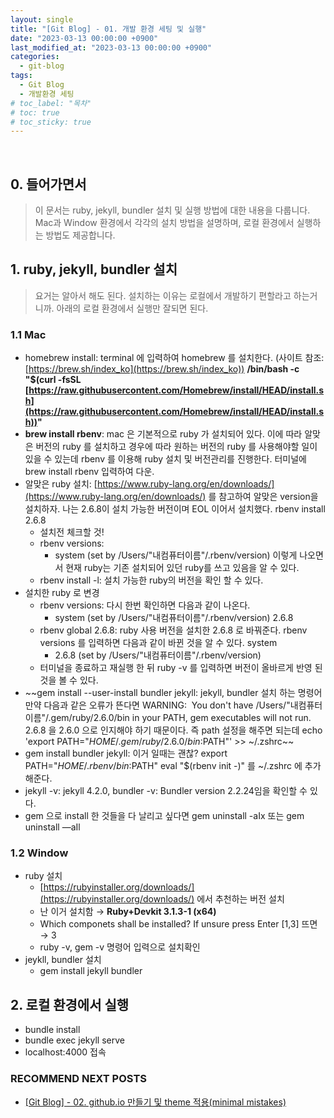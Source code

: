 ```yaml
---
layout: single
title: "[Git Blog] - 01. 개발 환경 세팅 및 실행"
date: "2023-03-13 00:00:00 +0900"
last_modified_at: "2023-03-13 00:00:00 +0900"
categories:
  - git-blog
tags:
  - Git Blog
  - 개발환경 세팅
# toc_label: "목차"
# toc: true
# toc_sticky: true
---
```


<br/>

## 0. 들어가면서

> 이 문서는 ruby, jekyll, bundler 설치 및 실행 방법에 대한 내용을 다룹니다. Mac과 Window 환경에서 각각의 설치 방법을 설명하며, 로컬 환경에서 실행하는 방법도 제공합니다.

## 1. ruby, jekyll, bundler 설치

> 요거는 알아서 해도 된다.
> 설치하는 이유는 로컬에서 개발하기 편할라고 하는거니까.
> 아래의 로컬 환경에서 실행만 잘되면 된다.

### 1.1 Mac

- homebrew install: terminal 에 입력하여 homebrew 를 설치한다.
  (사이트 참조: [https://brew.sh/index_ko](https://brew.sh/index_ko))
  **/bin/bash -c "$(curl -fsSL [https://raw.githubusercontent.com/Homebrew/install/HEAD/install.sh](https://raw.githubusercontent.com/Homebrew/install/HEAD/install.sh))"**
- **brew install rbenv**: mac 은 기본적으로 ruby 가 설치되어 있다. 이에 따라 알맞은 버전의 ruby 를 설치하고 경우에 따라 원하는 버전의 ruby 를 사용해야할 일이 있을 수 있는데 rbenv 를 이용해 ruby 설치 및 버전관리를 진행한다. 터미널에 brew install rbenv 입력하여 다운.
- 알맞은 ruby 설치: [https://www.ruby-lang.org/en/downloads/](https://www.ruby-lang.org/en/downloads/) 를 참고하여 알맞은 version을 설치하자. 나는 2.6.8이 설치 가능한 버전이며 EOL 이어서 설치했다. rbenv install 2.6.8
  - 설치전 체크할 것!
  - rbenv versions:
    - system (set by /Users/"내컴퓨터이름"/.rbenv/version) 이렇게 나오면서 현재 ruby는 기존 설치되어 있던 ruby를 쓰고 있음을 알 수 있다.
  - rbenv install -l: 설치 가능한 ruby의 버전을 확인 할 수 있다.
- 설치한 ruby 로 변경
  - rbenv versions: 다시 한번 확인하면 다음과 같이 나온다.
    - system (set by /Users/"내컴퓨터이름"/.rbenv/version)
      2.6.8
  - rbenv global 2.6.8: ruby 사용 버전을 설치한 2.6.8 로 바꿔준다.
    rbenv versions 를 입력하면 다음과 같이 바뀐 것을 알 수 있다.
    system
    - 2.6.8 (set by /Users/"내컴퓨터이름"/.rbenv/version)
  - 터미널을 종료하고 재실행 한 뒤 ruby -v 를 입력하면 버전이 올바르게 반영 된 것을 볼 수 있다.
- ~~gem install --user-install bundler jekyll: jekyll, bundler 설치 하는 명령어
  만약 다음과 같은 오류가 뜬다면
  WARNING:  You don't have /Users/"내컴퓨터이름"/.gem/ruby/2.6.0/bin in your PATH, gem executables will not run.
  2.6.8 을 2.6.0 으로 인지해야 하기 때문이다. 즉 path 설정을 해주면 되는데
  echo 'export PATH="$HOME/.gem/ruby/2.6.0/bin:$PATH"' >> ~/.zshrc~~
- gem install bundler jekyll: 이거 일때는 괜찮?
  export PATH="$HOME/.rbenv/bin:$PATH"
  eval "$(rbenv init -)"
  를 ~/.zshrc 에 추가해준다.
- jekyll -v: jekyll 4.2.0, bundler -v: Bundler version 2.2.24임을 확인할 수 있다.
- gem 으로 install 한 것들을 다 날리고 싶다면 gem uninstall -aIx 또는 gem uninstall —aIl

### 1.2 Window

- ruby 설치
  - [https://rubyinstaller.org/downloads/](https://rubyinstaller.org/downloads/) 에서 추천하는 버전 설치
  - 난 이거 설치함 → **Ruby+Devkit 3.1.3-1 (x64)**
  - Which componets shall be installed? If unsure press Enter [1,3] 뜨면 → 3
  - ruby -v, gem -v 명령어 입력으로 설치확인
- jeykll, bundler 설치
  - gem install jekyll bundler

## 2. 로컬 환경에서 실행

- bundle install
- bundle exec jekyll serve
- localhost:4000 접속

### RECOMMEND NEXT POSTS

- [[Git Blog] - 02. github.io 만들기 및 theme 적용(minimal mistakes)][git-blog-02]

[git-blog-02]: https://feelincoding.github.io/git-blog/git-blog-02-create-github-io/
